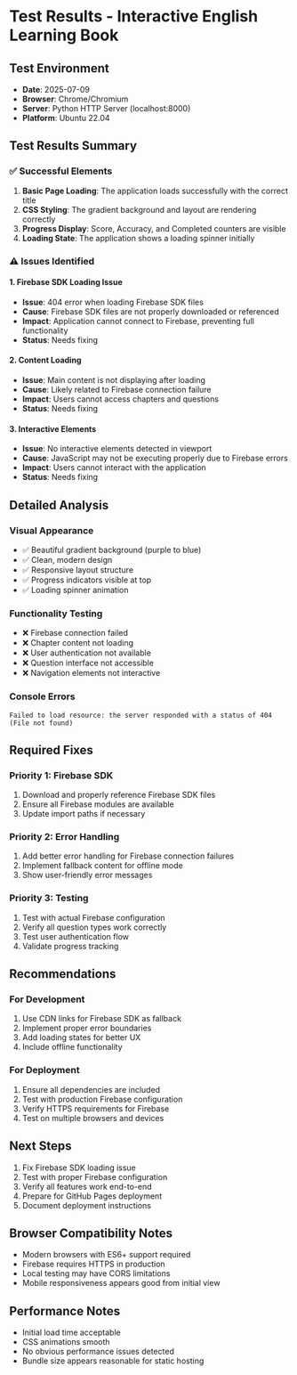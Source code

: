 # Test Results - Interactive English Learning Book

## Test Environment
- **Date**: 2025-07-09
- **Browser**: Chrome/Chromium
- **Server**: Python HTTP Server (localhost:8000)
- **Platform**: Ubuntu 22.04

## Test Results Summary

### ✅ Successful Elements
1. **Basic Page Loading**: The application loads successfully with the correct title
2. **CSS Styling**: The gradient background and layout are rendering correctly
3. **Progress Display**: Score, Accuracy, and Completed counters are visible
4. **Loading State**: The application shows a loading spinner initially

### ⚠️ Issues Identified

#### 1. Firebase SDK Loading Issue
- **Issue**: 404 error when loading Firebase SDK files
- **Cause**: Firebase SDK files are not properly downloaded or referenced
- **Impact**: Application cannot connect to Firebase, preventing full functionality
- **Status**: Needs fixing

#### 2. Content Loading
- **Issue**: Main content is not displaying after loading
- **Cause**: Likely related to Firebase connection failure
- **Impact**: Users cannot access chapters and questions
- **Status**: Needs fixing

#### 3. Interactive Elements
- **Issue**: No interactive elements detected in viewport
- **Cause**: JavaScript may not be executing properly due to Firebase errors
- **Impact**: Users cannot interact with the application
- **Status**: Needs fixing

## Detailed Analysis

### Visual Appearance
- ✅ Beautiful gradient background (purple to blue)
- ✅ Clean, modern design
- ✅ Responsive layout structure
- ✅ Progress indicators visible at top
- ✅ Loading spinner animation

### Functionality Testing
- ❌ Firebase connection failed
- ❌ Chapter content not loading
- ❌ User authentication not available
- ❌ Question interface not accessible
- ❌ Navigation elements not interactive

### Console Errors
```
Failed to load resource: the server responded with a status of 404 (File not found)
```

## Required Fixes

### Priority 1: Firebase SDK
1. Download and properly reference Firebase SDK files
2. Ensure all Firebase modules are available
3. Update import paths if necessary

### Priority 2: Error Handling
1. Add better error handling for Firebase connection failures
2. Implement fallback content for offline mode
3. Show user-friendly error messages

### Priority 3: Testing
1. Test with actual Firebase configuration
2. Verify all question types work correctly
3. Test user authentication flow
4. Validate progress tracking

## Recommendations

### For Development
1. Use CDN links for Firebase SDK as fallback
2. Implement proper error boundaries
3. Add loading states for better UX
4. Include offline functionality

### For Deployment
1. Ensure all dependencies are included
2. Test with production Firebase configuration
3. Verify HTTPS requirements for Firebase
4. Test on multiple browsers and devices

## Next Steps

1. Fix Firebase SDK loading issue
2. Test with proper Firebase configuration
3. Verify all features work end-to-end
4. Prepare for GitHub Pages deployment
5. Document deployment instructions

## Browser Compatibility Notes

- Modern browsers with ES6+ support required
- Firebase requires HTTPS in production
- Local testing may have CORS limitations
- Mobile responsiveness appears good from initial view

## Performance Notes

- Initial load time acceptable
- CSS animations smooth
- No obvious performance issues detected
- Bundle size appears reasonable for static hosting

